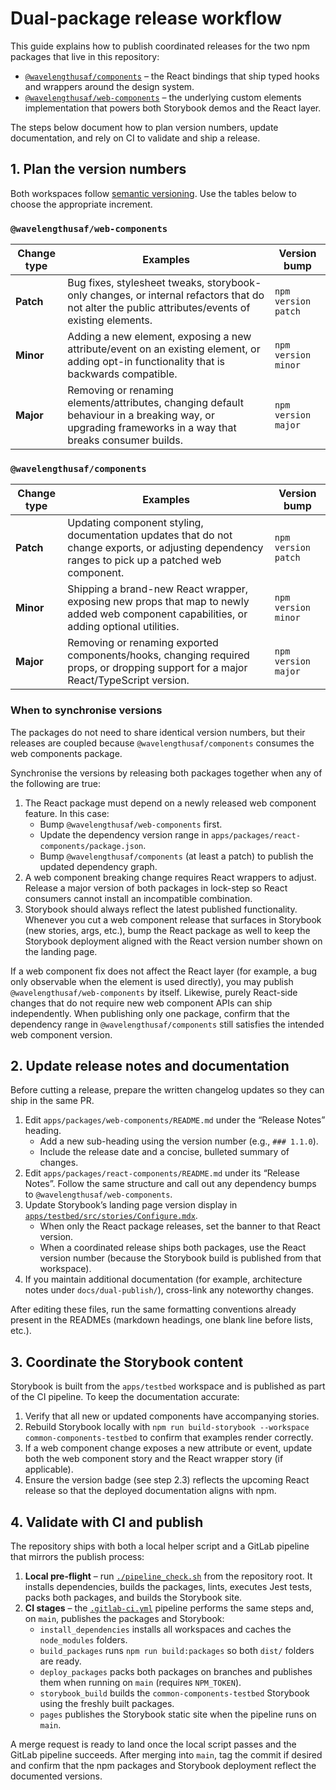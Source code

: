# Dual-package release workflow

This guide explains how to publish coordinated releases for the two npm packages that live in this repository:

- [`@wavelengthusaf/components`](../../apps/packages/react-components/README.md) – the React bindings that ship typed hooks and wrappers around the design system.
- [`@wavelengthusaf/web-components`](../../apps/packages/web-components/README.md) – the underlying custom elements implementation that powers both Storybook demos and the React layer.

The steps below document how to plan version numbers, update documentation, and rely on CI to validate and ship a release.

## 1. Plan the version numbers

Both workspaces follow [semantic versioning](https://semver.org/). Use the tables below to choose the appropriate increment.

### `@wavelengthusaf/web-components`

| Change type | Examples | Version bump |
| --- | --- | --- |
| **Patch** | Bug fixes, stylesheet tweaks, storybook-only changes, or internal refactors that do not alter the public attributes/events of existing elements. | `npm version patch` |
| **Minor** | Adding a new element, exposing a new attribute/event on an existing element, or adding opt-in functionality that is backwards compatible. | `npm version minor` |
| **Major** | Removing or renaming elements/attributes, changing default behaviour in a breaking way, or upgrading frameworks in a way that breaks consumer builds. | `npm version major` |

### `@wavelengthusaf/components`

| Change type | Examples | Version bump |
| --- | --- | --- |
| **Patch** | Updating component styling, documentation updates that do not change exports, or adjusting dependency ranges to pick up a patched web component. | `npm version patch` |
| **Minor** | Shipping a brand-new React wrapper, exposing new props that map to newly added web component capabilities, or adding optional utilities. | `npm version minor` |
| **Major** | Removing or renaming exported components/hooks, changing required props, or dropping support for a major React/TypeScript version. | `npm version major` |

### When to synchronise versions

The packages do not need to share identical version numbers, but their releases are coupled because `@wavelengthusaf/components` consumes the web components package.

Synchronise the versions by releasing both packages together when any of the following are true:

1. The React package must depend on a newly released web component feature. In this case:
   - Bump `@wavelengthusaf/web-components` first.
   - Update the dependency version range in `apps/packages/react-components/package.json`.
   - Bump `@wavelengthusaf/components` (at least a patch) to publish the updated dependency graph.
2. A web component breaking change requires React wrappers to adjust. Release a major version of both packages in lock-step so React consumers cannot install an incompatible combination.
3. Storybook should always reflect the latest published functionality. Whenever you cut a web component release that surfaces in Storybook (new stories, args, etc.), bump the React package as well to keep the Storybook deployment aligned with the React version number shown on the landing page.

If a web component fix does not affect the React layer (for example, a bug only observable when the element is used directly), you may publish `@wavelengthusaf/web-components` by itself. Likewise, purely React-side changes that do not require new web component APIs can ship independently. When publishing only one package, confirm that the dependency range in `@wavelengthusaf/components` still satisfies the intended web component version.

## 2. Update release notes and documentation

Before cutting a release, prepare the written changelog updates so they can ship in the same PR.

1. Edit `apps/packages/web-components/README.md` under the “Release Notes” heading.
   - Add a new sub-heading using the version number (e.g., `### 1.1.0`).
   - Include the release date and a concise, bulleted summary of changes.
2. Edit `apps/packages/react-components/README.md` under its “Release Notes”. Follow the same structure and call out any dependency bumps to `@wavelengthusaf/web-components`.
3. Update Storybook’s landing page version display in [`apps/testbed/src/stories/Configure.mdx`](../../apps/testbed/src/stories/Configure.mdx).
   - When only the React package releases, set the banner to that React version.
   - When a coordinated release ships both packages, use the React version number (because the Storybook build is published from that workspace).
4. If you maintain additional documentation (for example, architecture notes under `docs/dual-publish/`), cross-link any noteworthy changes.

After editing these files, run the same formatting conventions already present in the READMEs (markdown headings, one blank line before lists, etc.).

## 3. Coordinate the Storybook content

Storybook is built from the `apps/testbed` workspace and is published as part of the CI pipeline. To keep the documentation accurate:

1. Verify that all new or updated components have accompanying stories.
2. Rebuild Storybook locally with `npm run build-storybook --workspace common-components-testbed` to confirm that examples render correctly.
3. If a web component change exposes a new attribute or event, update both the web component story and the React wrapper story (if applicable).
4. Ensure the version badge (see step 2.3) reflects the upcoming React release so that the deployed documentation aligns with npm.

## 4. Validate with CI and publish

The repository ships with both a local helper script and a GitLab pipeline that mirrors the publish process:

1. **Local pre-flight** – run [`./pipeline_check.sh`](../../pipeline_check.sh) from the repository root. It installs dependencies, builds the packages, lints, executes Jest tests, packs both packages, and builds the Storybook site.
2. **CI stages** – the [`.gitlab-ci.yml`](../../.gitlab-ci.yml) pipeline performs the same steps and, on `main`, publishes the packages and Storybook:
   - `install_dependencies` installs all workspaces and caches the `node_modules` folders.
   - `build_packages` runs `npm run build:packages` so both `dist/` folders are ready.
   - `deploy_packages` packs both packages on branches and publishes them when running on `main` (requires `NPM_TOKEN`).
   - `storybook_build` builds the `common-components-testbed` Storybook using the freshly built packages.
   - `pages` publishes the Storybook static site when the pipeline runs on `main`.

A merge request is ready to land once the local script passes and the GitLab pipeline succeeds. After merging into `main`, tag the commit if desired and confirm that the npm packages and Storybook deployment reflect the documented versions.


